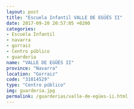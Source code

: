 ```yaml
---
layout: post
title: "Escuela Infantil VALLE DE EGÜÉS II"
date: 2017-09-20 20:57:05 +0200
categories:
- Escuela Infantil
- navarra
- gorraiz
- Centro público
- guarderia
name: "VALLE DE EGÜÉS II"
province: "Navarra"
location: "Gorraiz"
code: "31014529"
type: "Centro público"
img: guarderia.jpg
permalink: /guarderias/valle-de-egües-ii.html
---
```

